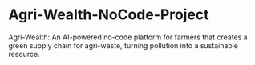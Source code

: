 # Agri-Wealth-NoCode-Project
Agri-Wealth: An AI-powered no-code platform for farmers that creates a green supply chain for agri-waste, turning pollution into a sustainable resource.
